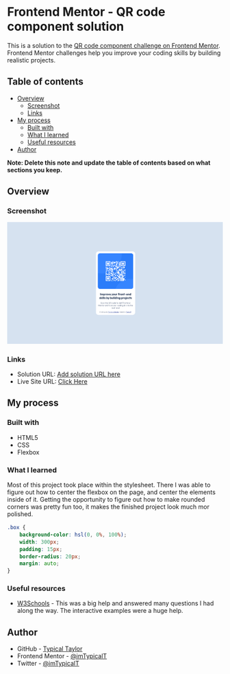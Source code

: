 # Frontend Mentor - QR code component solution

This is a solution to the [QR code component challenge on Frontend Mentor](https://www.frontendmentor.io/challenges/qr-code-component-iux_sIO_H). Frontend Mentor challenges help you improve your coding skills by building realistic projects.

## Table of contents

-   [Overview](#overview)
    -   [Screenshot](#screenshot)
    -   [Links](#links)
-   [My process](#my-process)
    -   [Built with](#built-with)
    -   [What I learned](#what-i-learned)
    -   [Useful resources](#useful-resources)
-   [Author](#author)

**Note: Delete this note and update the table of contents based on what sections you keep.**

## Overview

### Screenshot

![](./images/screenshot.png)

### Links

-   Solution URL: [Add solution URL here](https://your-solution-url.com)
-   Live Site URL: [Click Here](https://imtypicalt.github.io/frontend-mentor-qr-code-component/)

## My process

### Built with

-   HTML5
-   CSS
-   Flexbox

### What I learned

Most of this project took place within the stylesheet. There I was able to figure out how to center the flexbox on the page, and center the elements inside of it. Getting the opportunity to figure out how to make rounded corners was pretty fun too, it makes the finished project look much mor polished.

```css
.box {
    background-color: hsl(0, 0%, 100%);
    width: 300px;
    padding: 15px;
    border-radius: 20px;
    margin: auto;
}
```

### Useful resources

-   [W3Schools](https://www.w3schools.com/css/) - This was a big help and answered many questions I had along the way. The interactive examples were a huge help.

## Author

-   GitHub - [ Typical Taylor ](https://github.com/imTypicalT)
-   Frontend Mentor - [@imTypicalT](https://www.frontendmentor.io/profile/imTypicalT)
-   Twitter - [@imTypicalT](https://twitter.com/imTypicalT)

